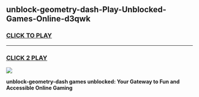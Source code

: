 
## unblock-geometry-dash-Play-Unblocked-Games-Online-d3qwk
<h3>
<a href="https://premium76.site?title=unblock-geometry-dash&ref=25A">CLICK TO PLAY</a></h3>
<hr>

<h3>
<a href="https://premium76.site?title=unblock-geometry-dash&ref=25A">CLICK 2 PLAY</a>
  
</h3>

<a href="https://premium76.site?title=unblock-geometry-dash&ref=25A"><img src="https://clearcache.store/games.png"></a>


**unblock-geometry-dash games unblocked: Your Gateway to Fun and Accessible Online Gaming**
